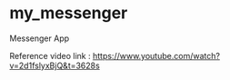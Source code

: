 # my_messenger

Messenger App

Reference video link : https://www.youtube.com/watch?v=2d1fslyxBjQ&t=3628s

